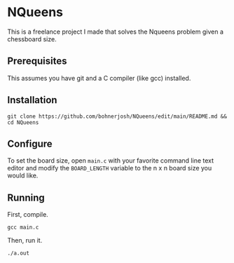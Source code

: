 # NQueens

This is a freelance project I made that solves the Nqueens problem given a chessboard size.

## Prerequisites
This assumes you have git and a C compiler (like gcc) installed.

## Installation

``git clone https://github.com/bohnerjosh/NQueens/edit/main/README.md && cd NQueens``

## Configure
To set the board size, open ``main.c`` with your favorite command line text editor and modify the ``BOARD_LENGTH`` variable to the n x n board size you would like.

## Running

First, compile.

``gcc main.c``

Then, run it.

``./a.out``
